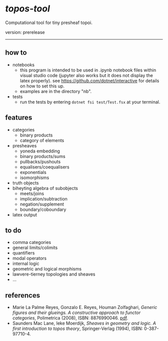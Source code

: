 # _topos-tool_
Computational tool for tiny presheaf topoi.

version: prerelease

---

## how to
- notebooks
  - this program is intended to be used in .ipynb notebook files within visual studio code (jupyter also works but it does not display the latex properly). see https://github.com/dotnet/interactive for details on how to set this up.
  - examples are in the directory "nb".
- tests
  - run the tests by entering `dotnet fsi test/Test.fsx` at your terminal.

## features
- categories
  - binary products
  - category of elements
- presheaves
  - yoneda embedding
  - binary products/sums
  - pullbacks/pushouts
  - equalisers/coequalisers
  - exponentials
  - isomorphisms
- truth objects
- biheyting algebra of subobjects
  - meets/joins
  - implication/subtraction
  - negation/supplement
  - boundary/coboundary
- latex output

## to do
- comma categories
- general limits/colimits
- quantifiers
- modal operators
- internal logic
- geometric and logical morphisms
- lawvere-tierney topologies and sheaves
- ...


## references
- Marie La Palme Reyes, Gonzalo E. Reyes, Houman Zolfaghari, _Generic figures and their glueings. A constructive approach to functor categories_, Polimetrica (2008), ISBN: 8876990046. [pdf](https://marieetgonzalo.files.wordpress.com/2004/06/generic-figures.pdf).
- Saunders Mac Lane, Ieke Moerdijk, _Sheaves in geometry and logic. A first introduction to topos theory_, Springer-Verlag (1994), ISBN: 0-387-97710-4.

